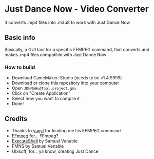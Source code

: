 # Just Dance Now - Video Converter
It converts .mp4 files into .m3u8 to work with Just Dance Now

## Basic info
Basically, a GUI tool for a specific FFMPEG command, that converts and makes .mp4 files compatible with Just Dance Now

### How to build
- Download GameMaker: Studio (needs to be v1.4.9999)
- Download or clone this repository into your computer
- Open ``JDNNoHudTool.project.gmx``
- Click on "Create Application"
- Select how you want to compile it
- Done!

## Credits
- Thanks to [yunyl](https://github.com/WodsonKun/heyimyunyl) for lending me his FFMPEG command
- [FFmpeg](https://github.com/FFmpeg/FFmpeg) for... FFmpeg?
- [ExecuteShell](https://marketplace.yoyogames.com/assets/575/execute-shell) by Samuel Venable
- FMNS by Samuel Venable
- Ubisoft, for... ya know, creating Just Dance
